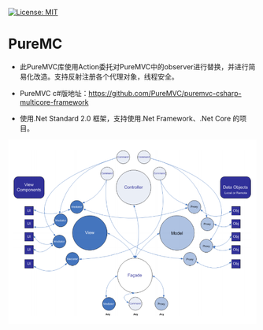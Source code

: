 [![License: MIT](https://img.shields.io/badge/License-MIT-brightgreen.svg)](https://github.com/DonnYep/PureMVC/blob/main/LICENSE)
# PureMC

- 此PureMVC库使用Action委托对PureMVC中的observer进行替换，并进行简易化改造。支持反射注册各个代理对象，线程安全。

- PureMVC c#版地址：https://github.com/PureMVC/puremvc-csharp-multicore-framework

- 使用.Net Standard 2.0 框架，支持使用.Net Framework、.Net Core 的项目。

![PureMVC](https://github.com/DonnYep/PureMVC/blob/main/Pic/PureMVC.png)

